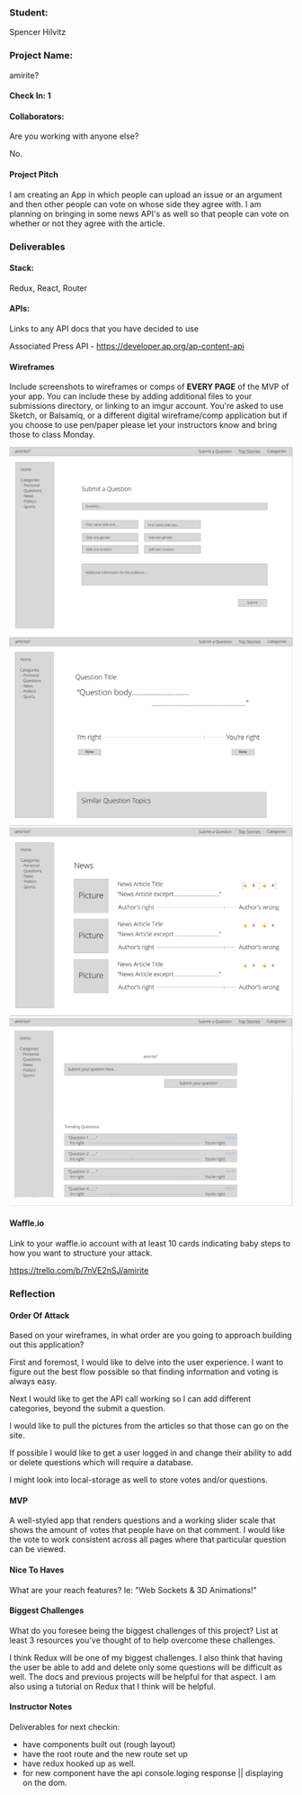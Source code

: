 ### Student:

Spencer Hilvitz

### Project Name:  

amirite?

#### Check In: 1  

#### Collaborators:  
Are you working with anyone else?

No.

#### Project Pitch

I am creating an App in which people can upload an issue or an argument and then other people can vote on whose side they agree with. I am planning on bringing in some news API's as well so that people can vote on whether or not they agree with the article.

### Deliverables  

#### Stack:

Redux, React, Router

#### APIs:  

Links to any API docs that you have decided to use

Associated Press API - https://developer.ap.org/ap-content-api

#### Wireframes  

Include screenshots to wireframes or comps of **EVERY PAGE** of the MVP of your app. You can include these by adding additional files to your submissions directory, or linking to an imgur account. You're asked to use Sketch, or Balsamiq, or a different digital wireframe/comp application but if you choose to use pen/paper please let your instructors know and bring those to class Monday.  

<img src='./images/Screen Shot 2017-05-22 at 11.24.16 PM.png'>
<img src='./images/Screen Shot 2017-05-22 at 11.41.41 PM.png'>
<img src='./images/Screen Shot 2017-05-22 at 11.41.58 PM.png'>
<img src='./images/Screen Shot 2017-05-22 at 11.25.36 PM.png'>

#### Waffle.io

Link to your waffle.io account with at least 10 cards indicating baby steps to how you want to structure your attack.  

https://trello.com/b/7nVE2nSJ/amirite

### Reflection  

#### Order Of Attack

Based on your wireframes, in what order are you going to approach building out this application?

First and foremost, I would like to delve into the user experience. I want to figure out the best flow possible so that finding information and voting is always easy.

Next I would like to get the API call working so I can add different categories, beyond the submit a question.

I would like to pull the pictures from the articles so that those can go on the site.

If possible I would like to get a user logged in and change their ability to add or delete questions which will require a database.

I might look into local-storage as well to store votes and/or questions.

#### MVP

A well-styled app that renders questions and a working slider scale that shows the amount of votes that people have on that comment. I would like the vote to work consistent across all pages where that particular question can be viewed.

#### Nice To Haves

What are your reach features? Ie: "Web Sockets & 3D Animations!"

#### Biggest Challenges

What do you foresee being the biggest challenges of this project? List at least 3 resources you've thought of to help overcome these challenges.

I think Redux will be one of my biggest challenges. I also think that having the user be able to add and delete only some questions will be difficult as well. The docs and previous projects will be helpful for that aspect. I am also using a tutorial on Redux that I think will be helpful.


#### Instructor Notes

Deliverables for next checkin:

* have components built out (rough layout)
* have the root route and the new route set up
* have redux hooked up as well.
* for new component have the api console.loging response || displaying on the dom.
